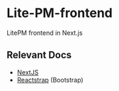# Lite-PM-frontend
LitePM frontend in Next.js

## Relevant Docs
- [NextJS](https://nextjs.org/)
- [Reactstrap](https://reactstrap.github.io/) (Bootstrap)